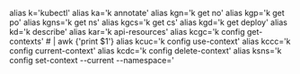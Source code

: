 alias k='kubectl'
alias ka='k annotate'
alias kgn='k get no'
alias kgp='k get po'
alias kgns='k get ns'
alias kgcs='k get cs'
alias kgd='k get deploy'
alias kd='k describe'
alias kar='k api-resources'
alias kcgc='k config get-contexts' # | awk {'print $1'}
alias kcuc='k config use-context'
alias kccc='k config current-context'
alias kcdc='k config delete-context'
alias ksns='k config set-context --current --namespace='
